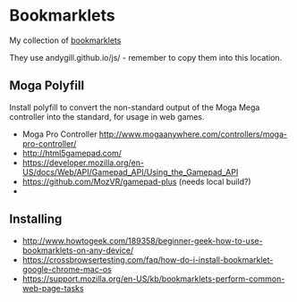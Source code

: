 # Bookmarklets

My collection of [bookmarklets](https://en.wikipedia.org/wiki/Bookmarklet)

They use andygill.github.io/js/ - remember to copy them into this location.

## Moga Polyfill  

Install polyfill to convert the non-standard output of the Moga Mega controller into the standard, for usage in web games.

 * Moga Pro Controller http://www.mogaanywhere.com/controllers/moga-pro-controller/
 * http://html5gamepad.com/
 * https://developer.mozilla.org/en-US/docs/Web/API/Gamepad_API/Using_the_Gamepad_API
 * https://github.com/MozVR/gamepad-plus (needs local build?)
 * 

## Installing

 * http://www.howtogeek.com/189358/beginner-geek-how-to-use-bookmarklets-on-any-device/
 * https://crossbrowsertesting.com/faq/how-do-i-install-bookmarklet-google-chrome-mac-os
 * https://support.mozilla.org/en-US/kb/bookmarklets-perform-common-web-page-tasks


